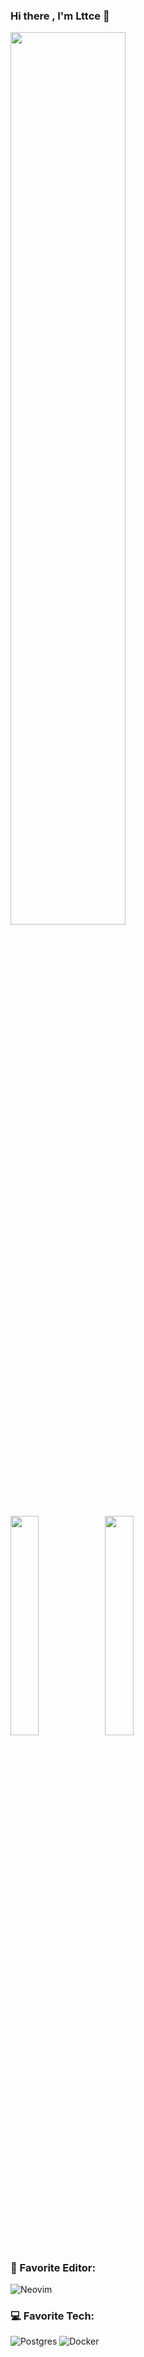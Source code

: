 ### Hi there , I'm Lttce 👋

<img width="60.5%" src="http://github-profile-summary-cards-gmbv2ohs3.vercel.app/api/cards/profile-details?username=Lttce&theme=nord_dark" />

<img width="30%" src="http://github-profile-summary-cards-gmbv2ohs3.vercel.app/api/cards/repos-per-language?username=Lttce&theme=nord_dark" /><img width="30%" src="http://github-profile-summary-cards-gmbv2ohs3.vercel.app/api/cards/most-commit-language?username=Lttce&theme=nord_dark" />

### 📝 Favorite Editor:
![Neovim](https://img.shields.io/badge/NeoVim-%2357A143.svg?&style=for-the-badge&logo=neovim&logoColor=white)

### 💻 Favorite Tech:
![Postgres](https://img.shields.io/badge/postgres-%23316192.svg?style=for-the-badge&logo=postgresql&logoColor=white)
![Docker](https://img.shields.io/badge/docker-%230db7ed.svg?style=for-the-badge&logo=docker&logoColor=white) 

